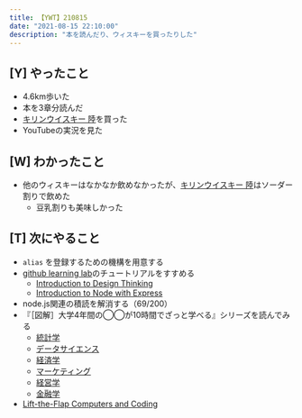 ```yaml
---
title: 【YWT】210815
date: "2021-08-15 22:10:00"
description: "本を読んだり、ウィスキーを買ったりした"
---
```


## [Y] やったこと

- 4.6km歩いた
- 本を3章分読んだ
- [キリンウイスキー 陸](https://www.amazon.co.jp/dp/B085734965)を買った
- YouTubeの実況を見た

## [W] わかったこと

- 他のウィスキーはなかなか飲めなかったが、[キリンウイスキー 陸](https://www.amazon.co.jp/dp/B085734965)はソーダー割りで飲めた
  - 豆乳割りも美味しかった

## [T] 次にやること

- `alias` を登録するための機構を用意する
- [github learning lab](https://lab.github.com/githubtraining)のチュートリアルをすすめる
  - [Introduction to Design Thinking](https://lab.github.com/githubtraining/introduction-to-design-thinking)
  - [Introduction to Node with Express](https://lab.github.com/everydeveloper/introduction-to-node-with-express)
- node.js関連の積読を解消する（69/200）
- 『［図解］大学4年間の◯◯が10時間でざっと学べる』シリーズを読んでみる
  - [統計学](https://www.amazon.co.jp/dp/B07PXB4NN9)
  - [データサイエンス](https://www.amazon.co.jp/dp/B07XNW3TQM)
  - [経済学](https://www.amazon.co.jp/dp/B01KNLFHH6)
  - [マーケティング](https://www.amazon.co.jp/dp/B07BNC2SV3)
  - [経営学](https://www.amazon.co.jp/dp/B071SKDF3L)
  - [金融学](https://www.amazon.co.jp/dp/B07BB6Z7FW)
- [Lift-the-Flap Computers and Coding](https://www.amazon.co.jp/dp/1409591514)

<!-- https://twitter.com/camomile_cafe/status/1426896329972670472?s=20 -->
